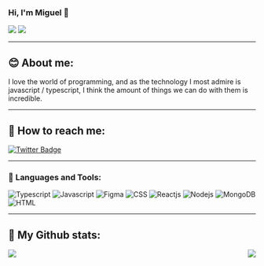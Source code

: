 ### Hi, I'm Miguel 👋
![](https://visitor-badge.laobi.icu/badge?page_id=miguel5g)
![](https://img.shields.io/github/followers/miguel5g?style=social)
****
## :blush: About me:
I love the world of programming, and as the technology I most admire is javascript / typescript, I think the amount of things we can do with them is incredible.
****
  
## :mag_right: **How to reach me:**

[![Twitter Badge](https://img.shields.io/badge/_guel5g_-b1295b?style=flat-square&labelColor=b1295b&logo=twitter&logoColor=fff&link=https://twitter.com/guel5g)](https://twitter.com/guel5g)

****

### :rocket: **Languages and Tools:**
![Typescript](https://img.shields.io/badge/-Typescript-007ACC?style=flat-square&logo=Typescript&logoColor=white)
![Javascript](https://img.shields.io/badge/-Javascript-F7DF1E?style=flat-square&logo=Javascript&logoColor=white)
![Figma](https://img.shields.io/badge/-Figma-F24E1E?style=flat-square&logo=Figma&logoColor=white)
![CSS](https://img.shields.io/badge/-CSS-1572B6?style=flat-square&logo=css3&logoColor=white)
![Reactjs](https://img.shields.io/badge/-Reactjs-61DAFB?style=flat-square&logo=React&logoColor=white)
![Nodejs](https://img.shields.io/badge/-Nodejs-339933?style=flat-square&logo=Node.js&logoColor=white)
![MongoDB](https://img.shields.io/badge/-MongoDB-47A248?style=flat-square&logo=MongoDB&logoColor=white)
![HTML](https://img.shields.io/badge/-HTML-E34F26?style=flat-square&logo=HTML5&logoColor=white)
****

## :tada: My Github stats:
<img align="left" src="https://github-readme-stats.vercel.app/api/top-langs/?username=miguel5g&theme=radical" />
<img align="right" src="https://github-readme-stats.vercel.app/api?username=miguel5g&show_icons=true&theme=radical" />